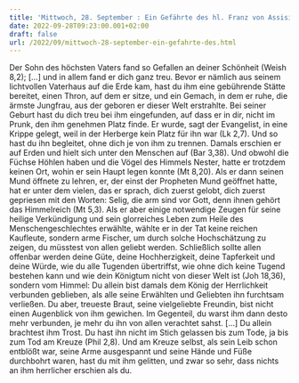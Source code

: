 ```yaml
---
title: 'Mittwoch, 28. September : Ein Gefährte des hl. Franz von Assisi'
date: 2022-09-28T09:23:00.001+02:00
draft: false
url: /2022/09/mittwoch-28-september-ein-gefahrte-des.html
---
```


Der Sohn des höchsten Vaters fand so Gefallen an deiner Schönheit (Weish 8,2); \[…\] und in allem fand er dich ganz treu. Bevor er nämlich aus seinem lichtvollen Vaterhaus auf die Erde kam, hast du ihm eine gebührende Stätte bereitet, einen Thron, auf dem er sitze, und ein Gemach, in dem er ruhe, die ärmste Jungfrau, aus der geboren er dieser Welt erstrahlte. Bei seiner Geburt hast du dich treu bei ihm eingefunden, auf dass er in dir, nicht im Prunk, den ihm genehmen Platz finde. Er wurde, sagt der Evangelist, in eine Krippe gelegt, weil in der Herberge kein Platz für ihn war (Lk 2,7). Und so hast du ihn begleitet, ohne dich je von ihm zu trennen. Damals erschien er auf Erden und hielt sich unter den Menschen auf (Bar 3,38). Und obwohl die Füchse Höhlen haben und die Vögel des Himmels Nester, hatte er trotzdem keinen Ort, wohin er sein Haupt legen konnte (Mt 8,20). Als er dann seinen Mund öffnete zu lehren, er, der einst der Propheten Mund geöffnet hatte, hat er unter dem vielen, das er sprach, dich zuerst gelobt, dich zuerst gepriesen mit den Worten: Selig, die arm sind vor Gott, denn ihnen gehört das Himmelreich (Mt 5,3). Als er aber einige notwendige Zeugen für seine heilige Verkündigung und sein glorreiches Leben zum Heile des Menschengeschlechtes erwählte, wählte er in der Tat keine reichen Kaufleute, sondern arme Fischer, um durch solche Hochschätzung zu zeigen, du müsstest von allen geliebt werden. Schließlich sollte allen offenbar werden deine Güte, deine Hochherzigkeit, deine Tapferkeit und deine Würde, wie du alle Tugenden übertriffst, wie ohne dich keine Tugend bestehen kann und wie dein Königtum nicht von dieser Welt ist (Joh 18,36), sondern vom Himmel: Du allein bist damals dem König der Herrlichkeit verbunden geblieben, als alle seine Erwählten und Geliebten ihn furchtsam verließen. Du aber, treueste Braut, seine vielgeliebte Freundin, bist nicht einen Augenblick von ihm gewichen. Im Gegenteil, du warst ihm dann desto mehr verbunden, je mehr du ihn von allen verachtet sahst. \[…\] Du allein brachtest ihm Trost. Du hast ihn nicht im Stich gelassen bis zum Tode, ja bis zum Tod am Kreuze (Phil 2,8). Und am Kreuze selbst, als sein Leib schon entblößt war, seine Arme ausgespannt und seine Hände und Füße durchbohrt waren, hast du mit ihm gelitten, und zwar so sehr, dass nichts an ihm herrlicher erschien als du.